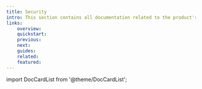 ```yaml
---
title: Security
intro: This section contains all documentation related to the product's security topics.
links:
    overview:
    quickstart:
    previous:
    next:
    guides:
    related:
    featured:
---
```


import DocCardList from '@theme/DocCardList';

<DocCardList />